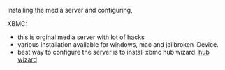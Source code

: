 
Installing the media server and configuring,

XBMC:
- this is orginal media server with lot of hacks
- various installation available for windows, mac and jailbroken iDevice.
- best way to configure the server is to install xbmc hub wizard. [hub wizard](http://www.xbmchub.com/blog/2013/05/26/how-to-instantly-configure-xbmc-with-the-xbmc-hub-wizard-beta-addon/)

